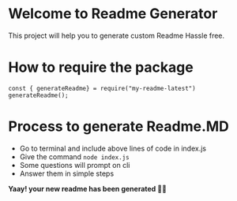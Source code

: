 # Welcome to Readme Generator

This project will help you to generate custom Readme Hassle free.

# How to require the package

```
const { generateReadme} = require("my-readme-latest")
generateReadme();

```

# Process to generate Readme.MD

- Go to terminal and include above lines of code in index.js
- Give the command `node index.js`
- Some questions will prompt on cli
- Answer them in simple steps 
 
<strong>Yaay! your new readme has been generated 🥳🥳</strong>

